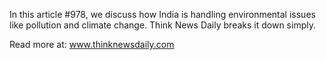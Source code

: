 In this article #978, we discuss how India is handling environmental issues like pollution and climate change. Think News Daily breaks it down simply.

Read more at: www.thinknewsdaily.com